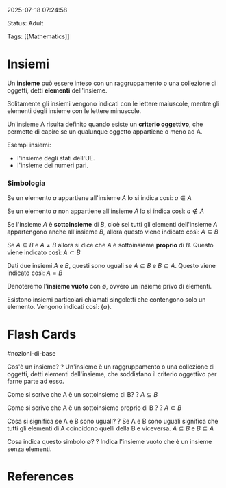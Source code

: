 2025-07-18 07:24:58

Status: Adult
 
Tags: [[Mathematics]]

# Insiemi

Un **insieme** può essere inteso con un raggruppamento o una collezione di oggetti, detti **elementi** dell'insieme. 

Solitamente gli insiemi vengono indicati con le lettere maiuscole, mentre gli elementi degli insieme con le lettere minuscole.

Un'insieme A risulta definito quando esiste un **criterio oggettivo**, che permette di capire se un qualunque oggetto appartiene o meno ad A.

Esempi insiemi:
- l'insieme degli stati dell'UE.
- l'insieme dei numeri pari.

### Simbologia 

Se un elemento $a$ appartiene all'insieme $A$ lo si indica cosi: $a \in A$ 

Se un elemento $a$ non appartiene all'insieme $A$ lo si indica così: $a \notin A$

Se l'insieme $A$ è **sottoinsieme** di $B$, cioè sei tutti gli elementi dell'insieme $A$ appartengono anche all'insieme $B$, allora questo viene indicato così: $A \subseteq B$ 

Se $A \subseteq B$ e $A \neq B$ allora si dice che $A$ è sottoinsieme **proprio** di $B$. Questo viene indicato così: $A \subset B$

Dati due insiemi $A$ e $B$, questi sono uguali se $A \subseteq B$ e $B \subseteq A$. Questo viene indicato così: $A = B$ 

Denoteremo l'**insieme vuoto** con $\emptyset$, ovvero un insieme privo di elementi.

Esistono insiemi particolari chiamati singoletti che contengono solo un elemento. Vengono indicati così: $\{a\}$. 
# Flash Cards
#nozioni-di-base 

Cos'è un insieme?
?
Un'insieme è un raggruppamento o una collezione di oggetti, detti elementi dell'insieme, che soddisfano il criterio oggettivo per farne parte ad esso.
<!--SR:!2025-07-23,4,276-->

Come si scrive che A è un sottoinsieme di B?
?
$A \subseteq B$
<!--SR:!2025-07-23,4,270--> 

Come si scrive che A è un sottoinsieme proprio di B ?
?
$A \subset B$
<!--SR:!2025-07-23,4,270-->

Cosa si significa se A e B sono uguali?
?
Se A e B sono uguali significa che tutti gli elementi di A coincidono quelli della B e viceversa. $A \subseteq B$ e $B \subseteq A$
<!--SR:!2025-07-23,4,270-->

Cosa indica questo simbolo $\emptyset$?
?
Indica l'insieme vuoto che è un insieme senza elementi.
<!--SR:!2025-07-23,4,276-->

# References